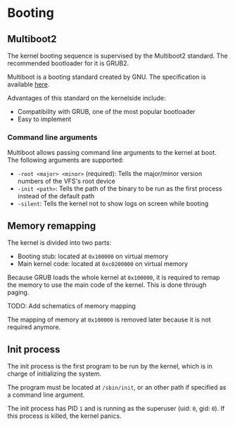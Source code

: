 # Booting

## Multiboot2

The kernel booting sequence is supervised by the Multiboot2 standard. The recommended bootloader for it is GRUB2.

Multiboot is a booting standard created by GNU. The specification is available [here](https://www.gnu.org/software/grub/manual/multiboot2/multiboot.html).

Advantages of this standard on the kernelside include:
- Compatibility with GRUB, one of the most popular bootloader
- Easy to implement



### Command line arguments

Multiboot allows passing command line arguments to the kernel at boot. The following arguments are supported:

- `-root <major> <minor>` (required): Tells the major/minor version numbers of the VFS's root device
- `-init <path>`: Tells the path of the binary to be run as the first process instead of the default path
- `-silent`: Tells the kernel not to show logs on screen while booting



## Memory remapping

The kernel is divided into two parts:
- Booting stub: located at `0x100000` on virtual memory
- Main kernel code: located at `0xc0200000` on virtual memory

Because GRUB loads the whole kernel at `0x100000`, it is required to remap the memory to use the main code of the kernel. This is done through paging.

TODO: Add schematics of memory mapping

The mapping of memory at `0x100000` is removed later because it is not required anymore.



## Init process

The init process is the first program to be run by the kernel, which is in charge of initializing the system.

The program must be located at `/sbin/init`, or an other path if specified as a command line argument.

The init process has PID `1` and is running as the superuser (uid: `0`, gid: `0`). If this process is killed, the kernel panics.

